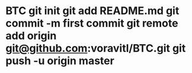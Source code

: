 # BTC git init git add README.md git commit -m first commit git remote add origin git@github.com:voravitl/BTC.git git push -u origin master
